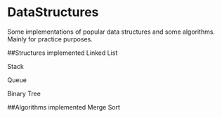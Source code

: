 # DataStructures
Some implementations of popular data structures and some algorithms. Mainly for practice purposes.

##Structures implemented
Linked List

Stack

Queue

Binary Tree

##Algorithms implemented
Merge Sort